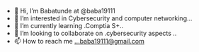 - 👋 Hi, I’m Babatunde at @baba19111
- 👀 I’m interested in Cybersecurity and computer networking...
- 🌱 I’m currently learning .Comptia S+..
- 💞️ I’m looking to collaborate on .cybersecurity aspects ..
- 📫 How to reach me ...baba19111@gmail.com

<!---
baba19111/baba19111 is a ✨ special ✨ repository because its `README.md` (this file) appears on your GitHub profile.
You can click the Preview link to take a look at your changes.
--->
